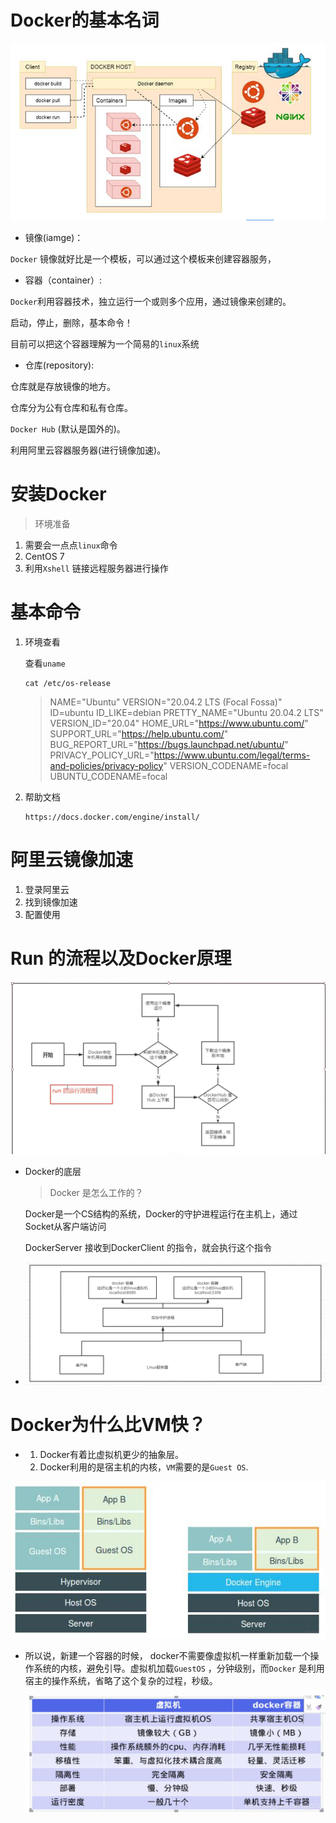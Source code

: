 # Docker的基本名词

![image-20210322164956604](./pics/image-20210322164956604.png)

* 镜像(iamge)：

`Docker` 镜像就好比是一个模板，可以通过这个模板来创建容器服务，

* 容器（container）:

`Docker`利用容器技术，独立运行一个或则多个应用，通过镜像来创建的。

启动，停止，删除，基本命令！

目前可以把这个容器理解为一个简易的`linux`系统

* 仓库(repository):

仓库就是存放镜像的地方。

仓库分为公有仓库和私有仓库。

`Docker Hub` (默认是国外的)。

利用阿里云容器服务器(进行镜像加速)。

 

# 安装Docker

> 环境准备

1. 需要会一点点`linux`命令
2. CentOS 7
3. 利用`Xshell` 链接远程服务器进行操作



# 基本命令

1. 环境查看

   查看`uname`

   ```shell
   cat /etc/os-release
   ```

   

   > NAME="Ubuntu"
   > VERSION="20.04.2 LTS (Focal Fossa)"
   > ID=ubuntu
   > ID_LIKE=debian
   > PRETTY_NAME="Ubuntu 20.04.2 LTS"
   > VERSION_ID="20.04"
   > HOME_URL="https://www.ubuntu.com/"
   > SUPPORT_URL="https://help.ubuntu.com/"
   > BUG_REPORT_URL="https://bugs.launchpad.net/ubuntu/"
   > PRIVACY_POLICY_URL="https://www.ubuntu.com/legal/terms-and-policies/privacy-policy"
   > VERSION_CODENAME=focal
   > UBUNTU_CODENAME=focal

2. 帮助文档

   ```shel
   https://docs.docker.com/engine/install/
   ```

   

# 阿里云镜像加速

1. 登录阿里云
2. 找到镜像加速
3. 配置使用





# Run 的流程以及Docker原理

![image-20210322181058615](./pics/image-20210322181058615.png)

* Docker的底层

  > Docker 是怎么工作的？

  Docker是一个CS结构的系统，Docker的守护进程运行在主机上，通过Socket从客户端访问

  DockerServer 接收到DockerClient 的指令，就会执行这个指令

* ![image-20210322181713593](./pics/image-20210322181713593.png)

# Docker为什么比VM快？

* 1. Docker有着比虚拟机更少的抽象层。
  2. Docker利用的是宿主机的内核，`VM`需要的是`Guest OS`.

![img](./pics/1.png)

* 所以说，新建一个容器的时候， docker不需要像虚拟机一样重新加载一个操作系统的内核，避免引导。虚拟机加载`GuestOS` ，分钟级别，而`Docker` 是利用宿主的操作系统，省略了这个复杂的过程，秒级。

  ![image-20210322182546602](./pics/image-20210322182546602.png)